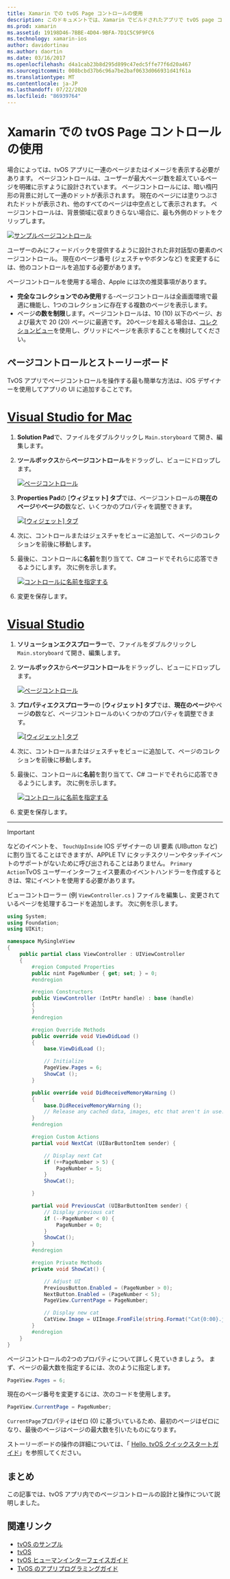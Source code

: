 ```yaml
---
title: Xamarin での tvOS Page コントロールの使用
description: このドキュメントでは、Xamarin でビルドされたアプリで tvOS page コントロールを操作する方法について説明します。 ページコントロールの概要を説明し、ストーリーボードで設定する方法について説明し、ページ変更イベントに応答する方法について説明します。
ms.prod: xamarin
ms.assetid: 19198D46-7BBE-4D04-9BFA-7D1C5C9F9FC6
ms.technology: xamarin-ios
author: davidortinau
ms.author: daortin
ms.date: 03/16/2017
ms.openlocfilehash: d4a1cab23b8d295d899c47edc5ffe77f6d20a467
ms.sourcegitcommit: 008bcbd37b6c96a7be2baf0633d066931d41f61a
ms.translationtype: MT
ms.contentlocale: ja-JP
ms.lasthandoff: 07/22/2020
ms.locfileid: "86939764"
---
```

# <a name="working-with-tvos-page-controls-in-xamarin"></a>Xamarin での tvOS Page コントロールの使用

場合によっては、tvOS アプリに一連のページまたはイメージを表示する必要があります。 ページコントロールは、ユーザーが最大ページ数を超えているページを明確に示すように設計されています。 ページコントロールには、暗い楕円形の背景に対して一連のドットが表示されます。 現在のページには塗りつぶされたドットが表示され、他のすべてのページは中空点として表示されます。 ページコントロールは、背景領域に収まりきらない場合に、最も外側のドットをクリップします。

[![サンプルページコントロール](page-controls-images/page01.png)](page-controls-images/page01.png#lightbox)

ユーザーのみにフィードバックを提供するように設計された非対話型の要素のページコントロール。 現在のページ番号 (ジェスチャやボタンなど) を変更するには、他のコントロールを追加する必要があります。

ページコントロールを使用する場合、Apple には次の推奨事項があります。

- **完全なコレクションでのみ使用**する-ページコントロールは全画面環境で最適に機能し、1つのコレクションに存在する複数のページを表示します。
- ページ**の数を制限**します。ページコントロールは、10 (10) 以下のページ、および最大で 20 (20) ページに最適です。 20ページを超える場合は、[コレクションビュー](~/ios/tvos/user-interface/collection-views.md)を使用し、グリッドにページを表示することを検討してください。

<a name="Page-Controls-and-Storyboards"></a>

## <a name="page-controls-and-storyboards"></a>ページコントロールとストーリーボード

TvOS アプリでページコントロールを操作する最も簡単な方法は、iOS デザイナーを使用してアプリの UI に追加することです。

# <a name="visual-studio-for-mac"></a>[Visual Studio for Mac](#tab/macos)

1. **Solution Pad**で、ファイルをダブルクリックし `Main.storyboard` て開き、編集します。
1. **ツールボックス**から**ページコントロール**をドラッグし、ビューにドロップします。

    [![ページコントロール](page-controls-images/page02.png)](page-controls-images/page02.png#lightbox)
1. **Properties Pad**の [**ウィジェット] タブ**では、ページコントロールの**現在のページ**や**ページの**数など、いくつかのプロパティを調整できます。

    [![[ウィジェット] タブ](page-controls-images/page03.png)](page-controls-images/page03.png#lightbox)
1. 次に、コントロールまたはジェスチャをビューに追加して、ページのコレクションを前後に移動します。
1. 最後に、コントロールに**名前**を割り当てて、C# コードでそれらに応答できるようにします。 次に例を示します。

    [![コントロールに名前を指定する](page-controls-images/page04.png)](page-controls-images/page04.png#lightbox)
1. 変更を保存します。

# <a name="visual-studio"></a>[Visual Studio](#tab/windows)

1. **ソリューションエクスプローラー**で、ファイルをダブルクリックし `Main.storyboard` て開き、編集します。
1. **ツールボックス**から**ページコントロール**をドラッグし、ビューにドロップします。

    [![ページコントロール](page-controls-images/page02-vs.png)](page-controls-images/page02-vs.png#lightbox)
1. **プロパティエクスプローラー**の [**ウィジェット] タブ**では、**現在のページ**やページ**の**数など、ページコントロールのいくつかのプロパティを調整できます。

    [![[ウィジェット] タブ](page-controls-images/page03-vs.png)](page-controls-images/page03-vs.png#lightbox)
1. 次に、コントロールまたはジェスチャをビューに追加して、ページのコレクションを前後に移動します。
1. 最後に、コントロールに**名前**を割り当てて、C# コードでそれらに応答できるようにします。 次に例を示します。

    [![コントロールに名前を指定する](page-controls-images/page04-vs.png)](page-controls-images/page04-vs.png#lightbox)
1. 変更を保存します。

-----

> [!IMPORTANT]
> などのイベントを、 `TouchUpInside` IOS デザイナーの UI 要素 (UIButton など) に割り当てることはできますが、APPLE TV にタッチスクリーンやタッチイベントのサポートがないために呼び出されることはありません。 `Primary Action`TvOS ユーザーインターフェイス要素のイベントハンドラーを作成するときは、常にイベントを使用する必要があります。

ビューコントローラー (例 `ViewController.cs` ) ファイルを編集し、変更されているページを処理するコードを追加します。 次に例を示します。

```csharp
using System;
using Foundation;
using UIKit;

namespace MySingleView
{
    public partial class ViewController : UIViewController
    {
        #region Computed Properties
        public nint PageNumber { get; set; } = 0;
        #endregion

        #region Constructors
        public ViewController (IntPtr handle) : base (handle)
        {
        }
        #endregion

        #region Override Methods
        public override void ViewDidLoad ()
        {
            base.ViewDidLoad ();

            // Initialize
            PageView.Pages = 6;
            ShowCat ();
        }

        public override void DidReceiveMemoryWarning ()
        {
            base.DidReceiveMemoryWarning ();
            // Release any cached data, images, etc that aren't in use.
        }
        #endregion

        #region Custom Actions
        partial void NextCat (UIBarButtonItem sender) {

            // Display next Cat
            if (++PageNumber > 5) {
                PageNumber = 5;
            }
            ShowCat();

        }

        partial void PreviousCat (UIBarButtonItem sender) {
            // Display previous cat
            if (--PageNumber < 0) {
                PageNumber = 0;
            }
            ShowCat();
        }
        #endregion

        #region Private Methods
        private void ShowCat() {

            // Adjust UI
            PreviousButton.Enabled = (PageNumber > 0);
            NextButton.Enabled = (PageNumber < 5);
            PageView.CurrentPage = PageNumber;

            // Display new cat
            CatView.Image = UIImage.FromFile(string.Format("Cat{0:00}.jpg",PageNumber+1));
        }
        #endregion
    }
}
```

ページコントロールの2つのプロパティについて詳しく見ていきましょう。 まず、ページの最大数を指定するには、次のように指定します。

```csharp
PageView.Pages = 6;
```

現在のページ番号を変更するには、次のコードを使用します。

```csharp
PageView.CurrentPage = PageNumber;
```

`CurrentPage`プロパティはゼロ (0) に基づいているため、最初のページはゼロになり、最後のページはページの最大数を引いたものになります。

ストーリーボードの操作の詳細については、「 [Hello, tvOS クイックスタートガイド](~/ios/tvos/get-started/hello-tvos.md)」を参照してください。

<a name="Summary"></a>

## <a name="summary"></a>まとめ

この記事では、tvOS アプリ内でのページコントロールの設計と操作について説明しました。

## <a name="related-links"></a>関連リンク

- [tvOS のサンプル](https://docs.microsoft.com/samples/browse/?products=xamarin&term=Xamarin.iOS+tvOS)
- [tvOS](https://developer.apple.com/tvos/)
- [tvOS ヒューマンインターフェイスガイド](https://developer.apple.com/tvos/human-interface-guidelines/)
- [TvOS のアプリプログラミングガイド](https://developer.apple.com/library/prerelease/tvos/documentation/General/Conceptual/AppleTV_PG/)
